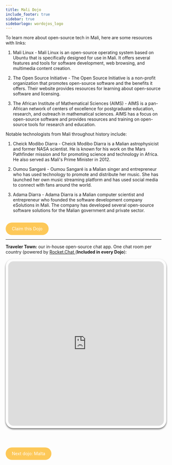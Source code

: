 ```yaml
---
title: Mali Dojo
include_footer: true
sidebar: true
sidebarlogo: wordojos_logo
---
```


To learn more about open-source tech in Mali, here are some resources with links:

1.  Mali Linux - Mali Linux is an open-source operating system based on Ubuntu that is specifically designed for use in Mali. It offers several features and tools for software development, web browsing, and multimedia content creation.
    
2.  The Open Source Initiative - The Open Source Initiative is a non-profit organization that promotes open-source software and the benefits it offers. Their website provides resources for learning about open-source software and licensing.
    
3.  The African Institute of Mathematical Sciences (AIMS) - AIMS is a pan-African network of centers of excellence for postgraduate education, research, and outreach in mathematical sciences. AIMS has a focus on open-source software and provides resources and training on open-source tools for research and education.
    

Notable technologists from Mali throughout history include:

1.  Cheick Modibo Diarra - Cheick Modibo Diarra is a Malian astrophysicist and former NASA scientist. He is known for his work on the Mars Pathfinder mission and for promoting science and technology in Africa. He also served as Mali's Prime Minister in 2012.
    
2.  Oumou Sangaré - Oumou Sangaré is a Malian singer and entrepreneur who has used technology to promote and distribute her music. She has launched her own music streaming platform and has used social media to connect with fans around the world.
    
3.  Adama Diarra - Adama Diarra is a Malian computer scientist and entrepreneur who founded the software development company eSolutions in Mali. The company has developed several open-source software solutions for the Malian government and private sector.
    

<br>
<html>
  <head>
    <style>
      .button {
        display: inline-block;
        padding: 20px 20px;
        text-align: center;
        text-decoration: none;
        color: #ffffff;
        background-color: #FDC858;
        border-radius: 33px;
        outline: none;
        line-height:  0%;
      }
    </style>
  </head>
  <body>
    <a class="button" href="https://blog.workdojos.com/Mali" target="_blank">Claim this Dojo</a>
  </body>
</html>
<br>

---


**Traveler Town:**   our in-house open-source chat app.  One chat room per country (powered by <a href="https://rocket.chat" >Rocket.Chat </a>  (**Included in every Dojo**):  

<iframe src="https://chat.traveler.town/channel/Mali" style="width: 100%;height: 530px;padding: 8px; box-shadow: 0 3px 5px rgba(0,0,0,.6);border-radius: 25px;overflow: hidden;border: none;" align="middle"></iframe>


<br><br>

<html>
  <head>
    <style>
      .button {
        display: inline-block;
        padding: 20px 20px;
        text-align: center;
        text-decoration: none;
        color: #ffffff;
        background-color: #FDC858;
        border-radius: 33px;
        outline: none;
        line-height:  %;
      }
    </style>
  </head>
  <body>
    <a class="button" href="https://workdojos.com/Malta">Next dojo:  Malta</a>
  </body>
</html>